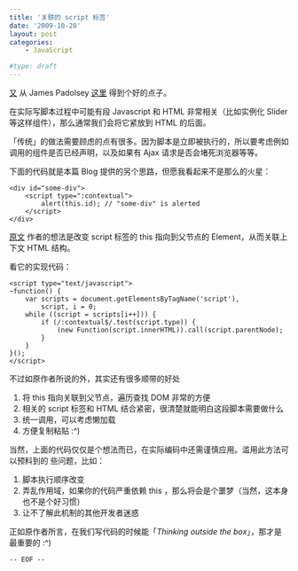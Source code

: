 ```yaml
---
title: '关联的 script 标签'
date: '2009-10-28'
layout: post
categories:
    - JavaScript

#type: draft
---
```


[又]({{site.urls}}/posts/2981/) 从 James Padolsey  [这里](http://james.padolsey.com/javascript/contextual-script-tags/) 得到个好的点子。

在实际写脚本过程中可能有段 Javascript 和 HTML 非常相关（比如实例化 Slider 等这样组件），那么通常我们会将它紧放到 HTML 的后面。

「传统」的做法需要顾虑的点有很多。因为脚本是立即被执行的，所以要考虑例如调用的组件是否已经声明，以及如果有 Ajax 请求是否会堵死浏览器等等。

下面的代码就是本篇 Blog 提供的另个思路，但愿我看起来不是那么的火星：

```
<div id="some-div">
    <script type=":contextual">
        alert(this.id); // "some-div" is alerted
    </script>
</div>
```

 [原文](http://james.padolsey.com/javascript/contextual-script-tags/) 作者的想法是改变 script 标签的 this 指向到父节点的 Element，从而关联上下文 HTML 结构。

看它的实现代码：

```
<script type="text/javascript">
~function() {
    var scripts = document.getElementsByTagName('script'),
        script, i = 0;
    while ((script = scripts[i++])) {
        if (/:contextual$/.test(script.type)) {
            (new Function(script.innerHTML)).call(script.parentNode);
        }
    }
}();
</script>
```

不过如原作者所说的外，其实还有很多顺带的好处

1. 将 this 指向关联到父节点，遍历查找 DOM 非常的方便
2. 相关的 script 标签和 HTML 结合紧密，很清楚就能明白这段脚本需要做什么
3. 统一调用，可以考虑懒加载
4. 方便复制粘贴 :^)

当然，上面的代码仅仅是个想法而已，在实际编码中还需谨慎应用。滥用此方法可以预料到的 些问题，比如：

1. 脚本执行顺序改变
2. 弄乱作用域，如果你的代码严重依赖 this ，那么将会是个噩梦（当然，这本身也不是个好习惯）
3. 让不了解此机制的其他开发者迷惑

正如原作者所言，在我们写代码的时候能「*Thinking outside the box*」，那才是最重要的 :^)

`-- EOF --`
